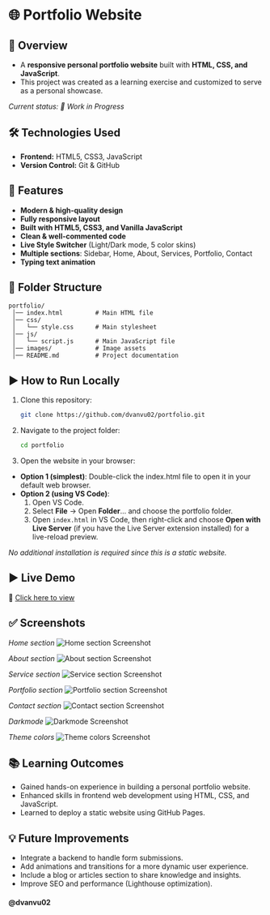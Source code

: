 # 🌐 Portfolio Website
## 📌 Overview
- A **responsive personal portfolio website** built with **HTML, CSS, and JavaScript**.  
- This project was created as a learning exercise and customized to serve as a personal showcase.


_Current status: 🚧 Work in Progress_


## 🛠️ Technologies Used
- **Frontend:** HTML5, CSS3, JavaScript  
- **Version Control:** Git & GitHub  
## 🚀 Features
- **Modern & high-quality design**
- **Fully responsive layout**
- **Built with HTML5, CSS3, and Vanilla JavaScript**
- **Clean & well-commented code**
- **Live Style Switcher** (Light/Dark mode, 5 color skins)
- **Multiple sections**: Sidebar, Home, About, Services, Portfolio, Contact
- **Typing text animation** 
## 📂 Folder Structure
```plaintext
portfolio/
 │── index.html         # Main HTML file
 │── css/
 │   └── style.css      # Main stylesheet
 │── js/
 │   └── script.js      # Main JavaScript file
 │── images/            # Image assets
 │── README.md          # Project documentation
```
## ▶️ How to Run Locally

1. Clone this repository:

   ```bash
   git clone https://github.com/dvanvu02/portfolio.git
   ```


2. Navigate to the project folder:
    ```bash
    cd portfolio
    ```


3. Open the website in your browser:
- **Option 1 (simplest)**: Double-click the index.html file to open it in your default web browser.
- **Option 2 (using VS Code)**:
    1. Open VS Code.
    2. Select **File** → Open **Folder**... and choose the portfolio folder.
    3. Open `index.html` in VS Code, then right-click and choose **Open with Live Server** (if you have the Live Server extension installed) for a live-reload preview.


*No additional installation is required since this is a static website.*


## ▶️ Live Demo
🔗 [Click here to view](https://dvanvu02.github.io/portfolio/)
## ✅ Screenshots

_Home section_
![Home section Screenshot](https://github.com/dvanvu02/portfolio/blob/main/demo-images/Home-section.png)

_About section_
![About section Screenshot](https://github.com/dvanvu02/portfolio/blob/main/demo-images/About-section.png)

_Service section_
![Service section Screenshot](https://github.com/dvanvu02/portfolio/blob/main/demo-images/Service-section.png)

_Portfolio section_
![Portfolio section Screenshot](https://github.com/dvanvu02/portfolio/blob/main/demo-images/Portfolio-section.png)

_Contact section_
![Contact section Screenshot](https://github.com/dvanvu02/portfolio/blob/main/demo-images/Contact-section.png)

_Darkmode_
![Darkmode Screenshot](https://github.com/dvanvu02/portfolio/blob/main/demo-images/Darkmode.png)

_Theme colors_
![Theme colors Screenshot](https://github.com/dvanvu02/portfolio/blob/main/demo-images/Theme-color.png)

## 📚 Learning Outcomes
- Gained hands-on experience in building a personal portfolio website.
- Enhanced skills in frontend web development using HTML, CSS, and JavaScript.
- Learned to deploy a static website using GitHub Pages.
## 💡 Future Improvements
- Integrate a backend to handle form submissions.
- Add animations and transitions for a more dynamic user experience.
- Include a blog or articles section to share knowledge and insights.
- Improve SEO and performance (Lighthouse optimization).
#### @dvanvu02